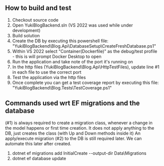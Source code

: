 ## How to build and test

1. Checkout source code
2. Open YukiBlogBackend.sln (VS 2022 was used while under development)
3. Build solution
4. Create the DB by executing this powershell file: "YukiBlogBackend\Blog.Api\DatabaseSetup\CreateFreshDatabase.ps1"
5. Within VS 2022 select "Container(Dockerfile)" as the debug/test profile - this is will prompt Docker Desktop to open
6. Run the application and take note of the port it's running on
7. In the http files (YukiBlogBackend\Blog.Api\HttpTestFiles\), update line #1 in each file to use the correct port
8. Test the application via the http files
9. Once complete you can get a test coverage report by executing this file: "YukiBlogBackend\Blog.Tests\TestCoverage.ps1"


## Commands used wrt EF migrations and the database

(#1) is always required to create a migration class, whenever a change in the model happens or first time creation.
It does not apply anything to the DB, just creates the class (with Up and Down methods inside it)
An apply/execute migration (#2) to the DB is still required later. We can automate this later after created.

1. dotnet ef migrations add InitialCreate --output-dir Data\Migrations
2. dotnet ef database update
